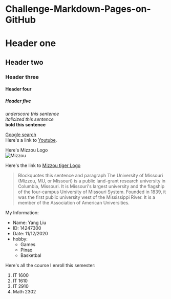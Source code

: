 # Challenge-Markdown-Pages-on-GitHub
# Header one
## Header two
### Header three
#### Header four
##### Header five

_underscore this sentence_  
*italicized this sentence*  
**bold this sentence**  

[Google search](www.google.com)  
Here's a link to [Youtube][youtube].

Here's Mizzou Logo  
![Mizzou](https://missouri.edu/images/signatures/university/MUstacked.png)

Here's the link to [Mizzou tiger Logo][tiger]  

>Blockquotes this sentence and paragraph
>The University of Missouri (Mizzou, MU, or Missouri) is a public land-grant research university in Columbia, Missouri. It is Missouri's largest university and the flagship of the four-campus University of Missouri System. Founded in 1839, it was the first public university west of the Mississippi River. It is a member of the Association of American Universities.

My Information:  
* Name: Yang Liu
* ID: 14247300
* Date: 11/12/2020
* hobby:
  * Games
  * Pinao
  * Basketbal

Here's all the course I enroll this semester:  
1. IT 1600
2. IT 1610
3. IT 2910
3. Math 2302

[youtube]:www.youtube.com  
[tiger]:https://www.themizzoustore.com/images/product/large/70887.jpg
